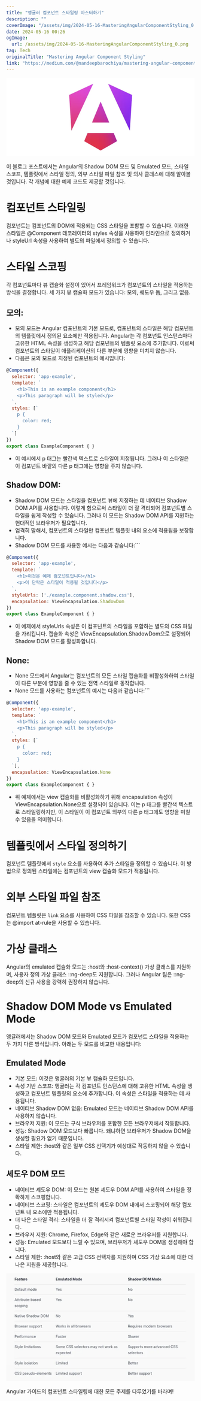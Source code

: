 ```yaml
---
title: "앵귤러 컴포넌트 스타일링 마스터하기"
description: ""
coverImage: "/assets/img/2024-05-16-MasteringAngularComponentStyling_0.png"
date: 2024-05-16 00:26
ogImage: 
  url: /assets/img/2024-05-16-MasteringAngularComponentStyling_0.png
tag: Tech
originalTitle: "Mastering Angular Component Styling"
link: "https://medium.com/@nandeepbarochiya/mastering-angular-component-styling-d1fd40cd9b17"
---
```




<img src="/assets/img/2024-05-16-MasteringAngularComponentStyling_0.png" />

이 블로그 포스트에서는 Angular의 Shadow DOM 모드 및 Emulated 모드, 스타일 스코프, 템플릿에서 스타일 정의, 외부 스타일 파일 참조 및 의사 클래스에 대해 알아볼 것입니다. 각 개념에 대한 예제 코드도 제공할 것입니다.

# 컴포넌트 스타일링

컴포넌트는 컴포넌트의 DOM에 적용되는 CSS 스타일을 포함할 수 있습니다. 이러한 스타일은 @Component 데코레이터의 styles 속성을 사용하여 인라인으로 정의하거나 styleUrl 속성을 사용하여 별도의 파일에서 정의할 수 있습니다.




# 스타일 스코핑

각 컴포넌트마다 뷰 캡슐화 설정이 있어서 프레임워크가 컴포넌트의 스타일을 적용하는 방식을 결정합니다. 세 가지 뷰 캡슐화 모드가 있습니다: 모의, 쉐도우 돔, 그리고 없음.

## 모의:

- 모의 모드는 Angular 컴포넌트의 기본 모드로, 컴포넌트의 스타일은 해당 컴포넌트의 템플릿에서 정의된 요소에만 적용됩니다. Angular는 각 컴포넌트 인스턴스마다 고유한 HTML 속성을 생성하고 해당 컴포넌트의 템플릿 요소에 추가합니다. 이로써 컴포넌트의 스타일이 애플리케이션의 다른 부분에 영향을 미치지 않습니다.
- 다음은 모의 모드로 지정된 컴포넌트의 예시입니다:



```js
@Component({
  selector: 'app-example',
  template: `
    <h1>This is an example component</h1>
    <p>This paragraph will be styled</p>
  `,
  styles: [`
    p {
      color: red;
    }
  `]
})
export class ExampleComponent { }
```

- 이 예시에서 p 태그는 빨간색 텍스트로 스타일이 지정됩니다. 그러나 이 스타일은 이 컴포넌트 바깥의 다른 p 태그에는 영향을 주지 않습니다.

## Shadow DOM:

- Shadow DOM 모드는 스타일을 컴포넌트 뷰에 지정하는 데 네이티브 Shadow DOM API를 사용합니다. 이렇게 함으로써 스타일이 더 잘 격리되어 컴포넌트별 스타일을 쉽게 작성할 수 있습니다. 그러나 이 모드는 Shadow DOM API를 지원하는 현대적인 브라우저가 필요합니다.
- 엄격히 말해서, 컴포넌트의 스타일만 컴포넌트 템플릿 내의 요소에 적용됨을 보장합니다.
- Shadow DOM 모드를 사용한 예시는 다음과 같습니다:```



```js
@Component({
  selector: 'app-example',
  template: `
    <h1>이것은 예제 컴포넌트입니다</h1>
    <p>이 단락은 스타일이 적용될 것입니다</p>
  `,
  styleUrls: ['./example.component.shadow.css'],
  encapsulation: ViewEncapsulation.ShadowDom
})
export class ExampleComponent { }
```

- 이 예제에서 styleUrls 속성은 이 컴포넌트의 스타일을 포함하는 별도의 CSS 파일을 가리킵니다. 캡슐화 속성은 ViewEncapsulation.ShadowDom으로 설정되어 Shadow DOM 모드를 활성화합니다.

## None:

- None 모드에서 Angular는 컴포넌트의 모든 스타일 캡슐화를 비활성화하여 스타일이 다른 부분에 영향을 줄 수 있는 전역 스타일로 동작합니다.
- None 모드를 사용하는 컴포넌트의 예시는 다음과 같습니다:```



```js
@Component({
  selector: 'app-example',
  template: `
    <h1>This is an example component</h1>
    <p>This paragraph will be styled</p>
  `,
  styles: [`
    p {
      color: red;
    }
  `],
  encapsulation: ViewEncapsulation.None
})
export class ExampleComponent { }
```

- 위 예제에서는 view 캡슐화를 비활성화하기 위해 encapsulation 속성이 ViewEncapsulation.None으로 설정되어 있습니다. 이는 p 태그를 빨간색 텍스트로 스타일링하지만, 이 스타일이 이 컴포넌트 외부의 다른 p 태그에도 영향을 미칠 수 있음을 의미합니다.

# 템플릿에서 스타일 정의하기

컴포넌트 템플릿에서 `style` 요소를 사용하여 추가 스타일을 정의할 수 있습니다. 이 방법으로 정의된 스타일에는 컴포넌트의 view 캡슐화 모드가 적용됩니다.




# 외부 스타일 파일 참조

컴포넌트 템플릿은 `link` 요소를 사용하여 CSS 파일을 참조할 수 있습니다. 또한 CSS는 @import at-rule을 사용할 수 있습니다.

# 가상 클래스

Angular의 emulated 캡슐화 모드는 :host와 :host-context() 가상 클래스를 지원하며, 사용자 정의 가상 클래스 ::ng-deep도 지원합니다. 그러나 Angular 팀은 ::ng-deep의 신규 사용을 강력히 권장하지 않습니다.



# Shadow DOM Mode vs Emulated Mode

앵귤러에서는 Shadow DOM 모드와 Emulated 모드가 컴포넌트 스타일을 적용하는 두 가지 다른 방식입니다. 아래는 두 모드를 비교한 내용입니다:

## Emulated Mode

- 기본 모드: 이것은 앵귤러의 기본 뷰 캡슐화 모드입니다.
- 속성 기반 스코프: 앵귤러는 각 컴포넌트 인스턴스에 대해 고유한 HTML 속성을 생성하고 컴포넌트 템플릿의 요소에 추가합니다. 이 속성은 스타일을 적용하는 데 사용됩니다.
- 네이티브 Shadow DOM 없음: Emulated 모드는 네이티브 Shadow DOM API를 사용하지 않습니다.
- 브라우저 지원: 이 모드는 구식 브라우저를 포함한 모든 브라우저에서 작동합니다.
- 성능: Shadow DOM 모드보다 빠릅니다. 왜냐하면 브라우저가 Shadow DOM을 생성할 필요가 없기 때문입니다.
- 스타일 제한: :host와 같은 일부 CSS 선택기가 예상대로 작동하지 않을 수 있습니다.



## 셰도우 DOM 모드

- 네이티브 셰도우 DOM: 이 모드는 원본 셰도우 DOM API를 사용하여 스타일을 정확하게 스코핑합니다.
- 네이티브 스코핑: 스타일은 컴포넌트의 셰도우 DOM 내에서 스코핑되어 해당 컴포넌트 내 요소에만 적용됩니다.
- 더 나은 스타일 격리: 스타일을 더 잘 격리시켜 컴포넌트별 스타일 작성이 쉬워집니다.
- 브라우저 지원: Chrome, Firefox, Edge와 같은 새로운 브라우저를 지원합니다.
- 성능: Emulated 모드보다 느릴 수 있으며, 브라우저가 셰도우 DOM을 생성해야 합니다.
- 스타일 제한: :host와 같은 고급 CSS 선택자를 지원하며 CSS 가상 요소에 대한 더 나은 지원을 제공합니다.

<img src="/assets/img/2024-05-16-MasteringAngularComponentStyling_1.png" />

Angular 가이드의 컴포넌트 스타일링에 대한 모든 주제를 다루었기를 바라며!